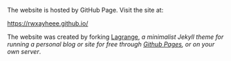 The website is hosted by GitHub Page. Visit the site at: 

<a href="https://rwxayheee.github.io/" target="_blank">https://rwxayheee.github.io/</a>

The website was created by forking [Lagrange](https://github.com/LeNPaul/Lagrange), *a minimalist Jekyll theme for running a personal blog or site for free through [Github Pages](https://pages.github.com/), or on your own server*. 